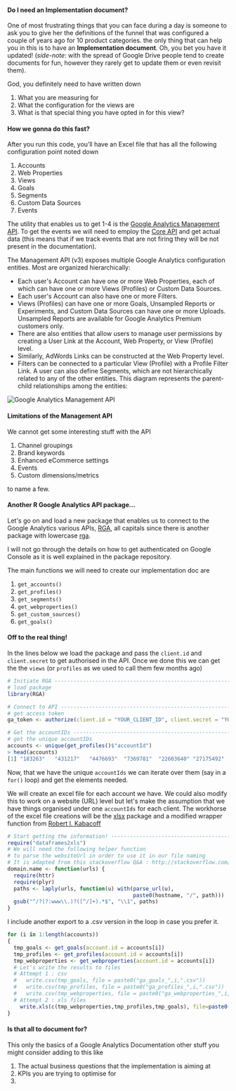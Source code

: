 #### Do I need an Implementation document?

One of most frustrating things that you can face during a day is someone to ask you to give her the definitions of the funnel that was configured a couple of years ago for 10 product categories. the only thing that can help you in this is to have an **Implementation document**. Oh, you bet you have it updated! (*side-note*: with the spread of Google Drive people tend to create documents for fun, however they rarely get to update them or even revisit them).


God, you definitely need to have written down  

1. What you are measuring for
2. What the configuration for the views are
3. What is that special thing you have opted in for this view? 

#### How we gonna do this fast?
After you run this code, you’ll have an Excel file that has all the following configuration point noted down

1. Accounts
2. Web Properties
2. Views
3. Goals
4. Segments
5. Custom Data Sources
6. Events

The utility that enables us to get 1-4 is the [Google Analytics Management API](https://developers.google.com/analytics/devguides/config/mgmt/v3/). To get the events we will need to employ the [Core API](https://developers.google.com/analytics/devguides/reporting/core/v3/) and get actual data (this means that if we track events that are not firing they will be not present in the documentation).

The Management API (v3) exposes multiple Google Analytics configuration entities. Most are organized hierarchically: 

- Each user's Account can have one or more Web Properties, each of which can have one or more Views (Profiles) or Custom Data Sources.
- Each user's Account can also have one or more Filters. 
- Views (Profiles) can have one or more Goals, Unsampled Reports or Experiments, and Custom Data Sources can have one or more Uploads. Unsampled Reports are available for Google Analytics Premium customers only.
- There are also entities that allow users to manage user permissions by creating a User Link at the Account, Web Property, or View (Profile) level. 
- Similarly, AdWords Links can be constructed at the Web Property level. 
- Filters can be connected to a particular View (Profile) with a Profile Filter Link. A user can also define Segments, which are not hierarchically related to any of the other entities. This diagram represents the parent-child relationships among the entities:

![Google Analytics Management API](https://developers.google.com/analytics/images/gaManagementModel.png)


#### Limitations of the Management API

We cannot get some interesting stuff with the API

1. Channel groupings
2. Brand keywords
3. Enhanced eCommerce settings
4. Events
5. Custom dimensions/metrics

to name a few.

#### Another R Google Analytics API package...
Let's go on and load a new package that enables us to connect to the Google Analytics various APIs, [RGA](https://bitbucket.org/unikum/rga/overview), all capitals since there is another package with lowercase [rga](https://github.com/skardhamar/rga).

I will not go through the details on how to get authenticated on Google Console as it is well explained in the package repository. 

The main functions we will need to create our implementation doc are

1. `get_accounts()`
2. `get_profiles()`
3. `get_segments()`
4. `get_webproperties()`
5. `get_custom_sources()`
6. `get_goals()`

#### Off to the real thing!
In the lines below we load the package and pass the `client.id` and `client.secret` to get authorised in the API. Once we done this we can get the the `views` (or `profiles` as we used to call them few months ago)

```r
# Initiate RGA ------------------------------------------------------------
# load package
library(RGA)

# Connect to API ----------------------------------------------------------
# get access token
ga_token <- authorize(client.id = "YOUR_CLIENT_ID", client.secret = "YOUR_CLIENT_SECRET")

# Get the accountIDs ------------------------------------------------------
# get the unique accountIDs
accounts <- unique(get_profiles()$"accountId")
> head(accounts)
[1] "183263"   "431217"   "4476693"  "7369781"  "22603640" "27175492"
```
Now, that we have the unique `accountIds` we can iterate over them (say in a `for()` loop) and get the elements needed.

We will create an excel file for each account we have. We could also modify this to work on a website (URL) level but let's make the assumption that we have things organised under one `accountIds` for each client. The workhorse of the excel file creations will be the [xlsx](http://cran.r-project.org/web/packages/xlsx/index.html) package and a modified wrapper function from [Robert I. Kabacoff](http://wp.me/p1b1HR-7V)


```r
# Start getting the information! ------------------------------------------
require("dataframes2xls")
# We will need the following helper function
# to parse the websiteUrl in order to use it in our file naming
# It is adapted from this stackoverflow Q&A : http://stackoverflow.com/a/17286485
domain.name <- function(urls) {
  require(httr)
  require(plyr)
  paths <- laply(urls, function(u) with(parse_url(u),
                                        paste0(hostname, "/", path)))
  gsub("^/?(?:www\\.)?([^/]+).*$", "\\1", paths)
}
```
I include another export to a .csv version in the loop in case you prefer it.
```r
for (i in 1:length(accounts))
{ 
  tmp_goals <- get_goals(account.id = accounts[i])
  tmp_profiles <- get_profiles(account.id = accounts[i])
  tmp_webproperties <- get_webproperties(account.id = accounts[i])
  # Let's write the results to files
  # Attempt 1 : csv
  #   write.csv(tmp_goals, file = paste0("ga_goals_",i,".csv"))
  #   write.csv(tmp_profiles, file = paste0("ga_profiles_",i,".csv"))
  #   write.csv(tmp_webproperties, file = paste0("ga_webproperties_",i,".csv"))
  # Attempt 2 : xls files
    write.xls(c(tmp_webproperties,tmp_profiles,tmp_goals), file=paste0("ga_doc_",domain.name(websiteUrl[i]),".xls"))
}

```

#### Is that all to document for?

This only the basics of a Google Analytics Documentation other stuff you might consider adding to this like

1. The actual business questions that the implementation is aiming at
2. KPIs you are trying to optimise for
3. 
